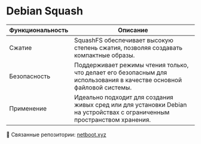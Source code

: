 # Debian Squash

| Функциональность | Описание |
|------------------|----------|
| Сжатие           | SquashFS обеспечивает высокую степень сжатия, позволяя создавать компактные образы. |
| Безопасность      | Поддерживает режимы чтения только, что делает его безопасным для использования в качестве основной файловой системы. |
| Применение       | Идеально подходит для создания живых сред или для установки Debian на устройствах с ограниченным пространством хранения. |


🔗 Связанные репозитории: [netboot.xyz](https://github.com/netbootxyz/netboot.xyz)
